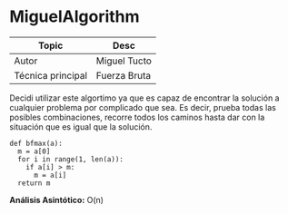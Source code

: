 # MiguelAlgorithm

Topic | Desc
-|-
Autor | Miguel Tucto
Técnica principal | Fuerza Bruta

Decidi utilizar este algortimo ya que es capaz de encontrar la solución a cualquier problema por complicado que sea. Es decir, prueba
todas las posibles combinaciones, recorre todos los caminos hasta dar con la situación que es igual que la solución.

~~~
def bfmax(a):
  m = a[0]
  for i in range(1, len(a)):
    if a[i] > m:
      m = a[i]
  return m
~~~

__Análisis Asintótico:__ O(n)
